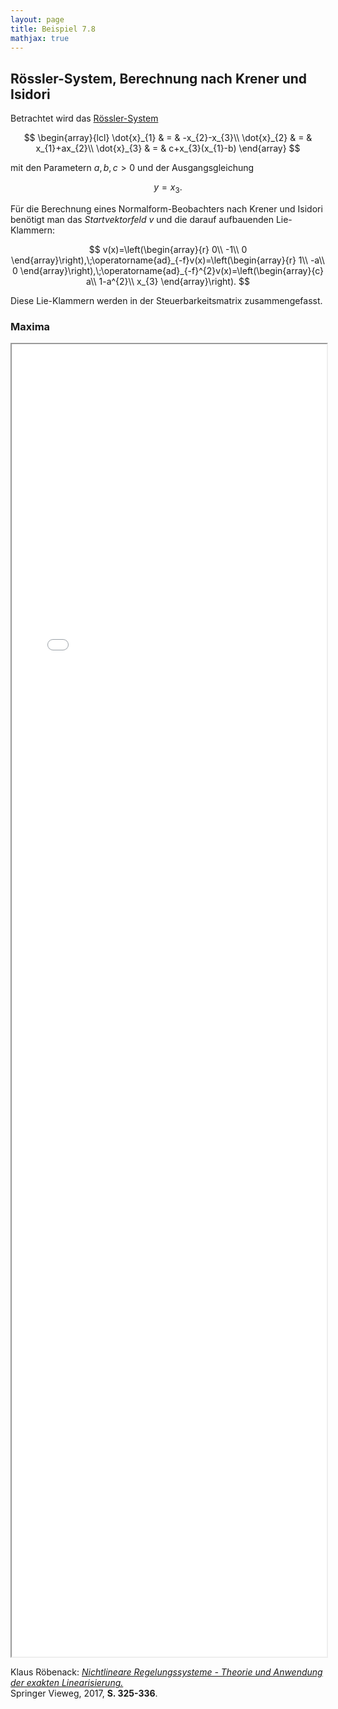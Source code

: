 ```yaml
---
layout: page
title: Beispiel 7.8
mathjax: true
---
```


## Rössler-System, Berechnung nach Krener und Isidori

Betrachtet wird das [Rössler-System](https://de.wikipedia.org/wiki/R%C3%B6ssler-Attraktor)

$$
\begin{array}{lcl}
\dot{x}_{1} & = & -x_{2}-x_{3}\\
\dot{x}_{2} & = & x_{1}+ax_{2}\\
\dot{x}_{3} & = & c+x_{3}(x_{1}-b)
\end{array}
$$

mit den Parametern $a,b,c>0$ und der Ausgangsgleichung

$$
y=x_3.
$$

Für die Berechnung eines Normalform-Beobachters nach Krener und Isidori benötigt man das *Startvektorfeld* $v$ und die darauf aufbauenden Lie-Klammern:

$$
v(x)=\left(\begin{array}{r}
0\\
-1\\
0
\end{array}\right),\;\operatorname{ad}_{-f}v(x)=\left(\begin{array}{r}
1\\
-a\\
0
\end{array}\right),\;\operatorname{ad}_{-f}^{2}v(x)=\left(\begin{array}{c}
a\\
1-a^{2}\\
x_{3}
\end{array}\right).
$$

Diese Lie-Klammern werden in der Steuerbarkeitsmatrix zusammengefasst.

### Maxima

<iframe src="Roessler_Krener_Isidori.html" width="100%" height="2100"></iframe>


Klaus Röbenack:
[*Nichtlineare Regelungssysteme - Theorie und Anwendung der exakten Linearisierung.*](https://link.springer.com/book/10.1007/978-3-662-44091-9)   
Springer Vieweg, 2017, **S. 325-336**.

